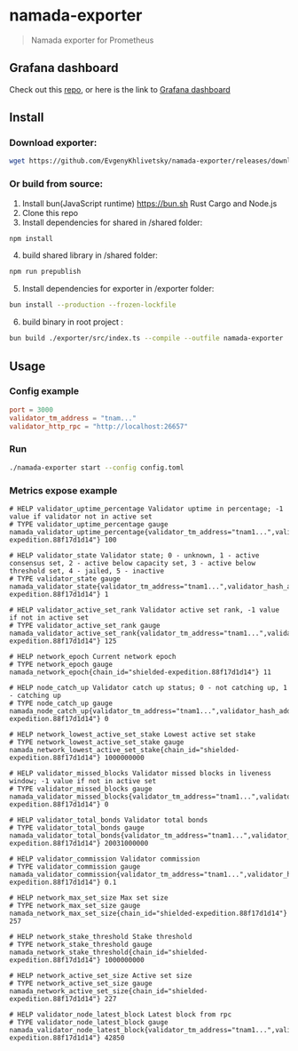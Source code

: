 # namada-exporter
> Namada exporter for Prometheus

## Grafana dashboard
Check out this [repo](https://github.com/EvgenyKhlivetsky/namada-validator-dashboard-grafana), or here is the link to [Grafana dashboard](https://grafana.com/grafana/dashboards/20550-namada-validators/)
## Install

### Download exporter:
```bash 
wget https://github.com/EvgenyKhlivetsky/namada-exporter/releases/download/v0.1.0/namada-exporter-linux-x86_64
```
### Or build from source:
1. Install bun(JavaScript runtime) https://bun.sh Rust Cargo and Node.js
2. Clone this repo
3. Install dependencies for shared in /shared folder:
```bash
npm install
```
4. build shared library in /shared folder:
```bash
npm run prepublish
```
5. Install dependencies for exporter in /exporter folder:
```bash
bun install --production --frozen-lockfile
```
6. build binary in root project :
```bash
bun build ./exporter/src/index.ts --compile --outfile namada-exporter  
```
## Usage
### Config example
```toml
port = 3000
validator_tm_address = "tnam..."
validator_http_rpc = "http://localhost:26657"
```
### Run
```bash
./namada-exporter start --config config.toml
```
### Metrics expose example
```
# HELP validator_uptime_percentage Validator uptime in percentage; -1 value if validator not in active set
# TYPE validator_uptime_percentage gauge
namada_validator_uptime_percentage{validator_tm_address="tnam1...",validator_hash_address="AF1...",chain_id="shielded-expedition.88f17d1d14"} 100

# HELP validator_state Validator state; 0 - unknown, 1 - active consensus set, 2 - active below capacity set, 3 - active below threshold set, 4 - jailed, 5 - inactive
# TYPE validator_state gauge
namada_validator_state{validator_tm_address="tnam1...",validator_hash_address="AF1...",chain_id="shielded-expedition.88f17d1d14"} 1

# HELP validator_active_set_rank Validator active set rank, -1 value if not in active set
# TYPE validator_active_set_rank gauge
namada_validator_active_set_rank{validator_tm_address="tnam1...",validator_hash_address="AF1...",chain_id="shielded-expedition.88f17d1d14"} 125

# HELP network_epoch Current network epoch
# TYPE network_epoch gauge
namada_network_epoch{chain_id="shielded-expedition.88f17d1d14"} 11

# HELP node_catch_up Validator catch up status; 0 - not catching up, 1 - catching up
# TYPE node_catch_up gauge
namada_node_catch_up{validator_tm_address="tnam1...",validator_hash_address="AF1...",chain_id="shielded-expedition.88f17d1d14"} 0

# HELP network_lowest_active_set_stake Lowest active set stake
# TYPE network_lowest_active_set_stake gauge
namada_network_lowest_active_set_stake{chain_id="shielded-expedition.88f17d1d14"} 1000000000

# HELP validator_missed_blocks Validator missed blocks in liveness window; -1 value if not in active set
# TYPE validator_missed_blocks gauge
namada_validator_missed_blocks{validator_tm_address="tnam1...",validator_hash_address="AF1...",chain_id="shielded-expedition.88f17d1d14"} 0

# HELP validator_total_bonds Validator total bonds
# TYPE validator_total_bonds gauge
namada_validator_total_bonds{validator_tm_address="tnam1...",validator_hash_address="AF1...",chain_id="shielded-expedition.88f17d1d14"} 20031000000

# HELP validator_commission Validator commission
# TYPE validator_commission gauge
namada_validator_commission{validator_tm_address="tnam1...",validator_hash_address="AF1...",chain_id="shielded-expedition.88f17d1d14"} 0.1

# HELP network_max_set_size Max set size
# TYPE network_max_set_size gauge
namada_network_max_set_size{chain_id="shielded-expedition.88f17d1d14"} 257

# HELP network_stake_threshold Stake threshold
# TYPE network_stake_threshold gauge
namada_network_stake_threshold{chain_id="shielded-expedition.88f17d1d14"} 1000000000

# HELP network_active_set_size Active set size
# TYPE network_active_set_size gauge
namada_network_active_set_size{chain_id="shielded-expedition.88f17d1d14"} 227

# HELP validator_node_latest_block Latest block from rpc
# TYPE validator_node_latest_block gauge
namada_validator_node_latest_block{validator_tm_address="tnam1...",validator_hash_address="AF1...",chain_id="shielded-expedition.88f17d1d14"} 42850
```
